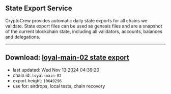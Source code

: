 ## State Export Service
CryptoCrew provides automatic daily state exports for all chains we validate. State export files can be used as genesis files and are a snapshot of the current blockchain state, including all validators, accounts, balances and delegations.

---
**Download: [loyal-main-02 state export](https://dl-eu2.ccvalidators.com/SERVICE/loyal/loyal-main-02_export_10649296.json)**
---

- last updated: Wed Nov 13 2024 04:39:20
- chain id: `loyal-main-02`
- export height: `10649296`
- use for: airdrops, local tests, chain recovery
